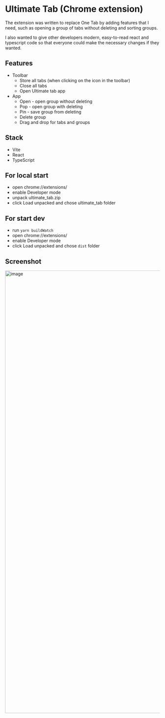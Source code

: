 # Ultimate Tab (Chrome extension)

The extension was written to replace One Tab by adding features that I need, such as opening a group of tabs without deleting and sorting groups.

I also wanted to give other developers modern, easy-to-read react and typescript code so that everyone could make the necessary changes if they wanted.

## Features
- Toolbar
  - Store all tabs (when clicking on the icon in the toolbar)
  - Close all tabs
  - Open Ultimate tab app
- App
  - Open - open group without deleting
  - Pop - open group with deleting
  - Pin - save group from deleting
  - Delete group
  - Drag and drop for tabs and groups

## Stack

- Vite
- React
- TypeScript

## For local start
- open chrome://extensions/
- enable Developer mode
- unpack ultimate_tab.zip
- click Load unpacked and chose ultimate_tab folder

## For start dev
- run `yarn buildWatch`
- open chrome://extensions/
- enable Developer mode
- click Load unpacked and chose `dist` folder

## Screenshot
<img width="1440" alt="image" src="https://github.com/vlapky/ultimate_tab/assets/65808258/f89923d2-b85e-4c66-a59b-6baa955b27ce">

